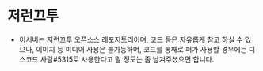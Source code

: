 # 저런끄투
- 이서버는 저런끄투 오픈소스 레포지토리이며, 코드 등은 자유롭게 참고 하실 수 있으나, 이미지 등 미디어 사용은 불가능하며, 코드를 통째로 퍼가 사용할 경우에는 디스코드 사람#5315로 사용한다고 말 정도는 좀 남겨주셨으면 합니다.
